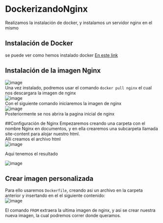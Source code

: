 # DockerizandoNginx
Realizamos la instalación de docker, y instalamos un servidor nginx en el mismo


## Instalación de Docker
se puede ver como hemos instalado docker [En este link](https://github.com/marcsancho/InstalacionDocker)

## Instalación de la imagen Nginx
![image](https://user-images.githubusercontent.com/91566044/168890179-06640cf4-d346-4807-a5da-64ebba6f89ed.png)
<br>
Una vez instalado, podremos usar el comando `docker pull nginx` el cual nos descargara la imagen de nginx <br>
![image](https://user-images.githubusercontent.com/91566044/168890532-ec2b56f8-32f5-4ada-a43c-9dcbd870e1e2.png)
<br>
Con el siguiente comando iniciaremos la imagen de nginx<br>
![image](https://user-images.githubusercontent.com/91566044/168890636-85971485-fb14-4c51-8efa-f3e11bab259e.png)
<br>
Posteriormente se nos abrira la pagina inicial de nginx<br>

##Configuración de Nginx
Empezaremos creando una carpeta con el nombre Nginx en documentos, y en ella crearemos una subcarpeta llamada site-content para alojar nuestro html.<br>
Alli creamos el archivo html<br>
![image](https://user-images.githubusercontent.com/91566044/168892419-07dfb5f5-e726-4c01-9b74-3c18e9c6b788.png)<br>

Aqui tenemos el resultado

![image](https://user-images.githubusercontent.com/91566044/168892543-5b58a672-3d25-4146-93ae-a05dea8a2f93.png)<br>

## Crear imagen personalizada
Para ello usaremos `Dockerfile`, creando asi un archivo en la carpeta anterior y insertando en el el siguiente contenido:<br>
![image](https://user-images.githubusercontent.com/91566044/168892795-b96bc97b-2d60-493b-904a-1340f292c84d.png)<br>

El comando `FROM` extraera la ultima imagen de nginx, y asi se crear nuestra nueva imagen, la cual podremos correr donde queramos.
